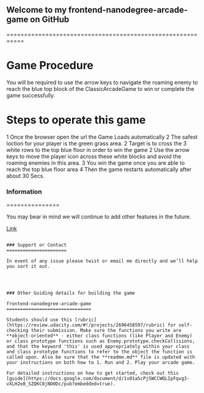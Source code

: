 ## Welcome to my frontend-nanodegree-arcade-game on GitHub
===========================================================

Game Procedure
==============
You will be required to use the arrow keys to navigate the roaming enemy to reach the blue top block of the ClassicArcadeGame to win or complete the game successfully.

Steps to operate this game
==========================
1 Once the browser open the url the Game Loads automatically
2 The safest loction for your player is the green grass area.
2 Target is to cross the 3 white rows to the top blue floor in order to win the game
2 Use the arrow keys to move the player icon across these white blocks and avoid the roaming enemies in this area.
3 You win the game once you are able to reach the top blue floor area 
4 Then the game restarts automatically after about 30 Secs.  

### Information
===============

You may bear in mind we will continue to add other features in the future.


[Link](https://github.com/mikeolams/ClassicArcadeGame/settings)
```

### Support or Contact
======================

In event of any issue please twist or email me directly and we’ll help you sort it out.




### Other Guiding details for building the game

frontend-nanodegree-arcade-game
===============================

Students should use this [rubric](https://review.udacity.com/#!/projects/2696458597/rubric) for self-checking their submission. Make sure the functions you write are **object-oriented** - either class functions (like Player and Enemy) or class prototype functions such as Enemy.prototype.checkCollisions, and that the keyword 'this' is used appropriately within your class and class prototype functions to refer to the object the function is called upon. Also be sure that the **readme.md** file is updated with your instructions on both how to 1. Run and 2. Play your arcade game.

For detailed instructions on how to get started, check out this [guide](https://docs.google.com/document/d/1v01aScPjSWCCWQLIpFqvg3-vXLH2e8_SZQKC8jNO0Dc/pub?embedded=true).
